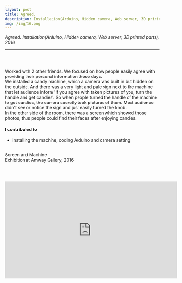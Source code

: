 ```yaml
---
layout: post
title: Agreed.
description: Installation(Arduino, Hidden camera, Web server, 3D printed parts)
img: /img/16.png
---
```


<i>Agreed. Installation(Arduino, Hidden camera, Web server, 3D printed parts), 2016</i>

***

<br/>
<div class="img_row">
	<img class="col one" src="{{ site.baseurl }}/img/12.jpg" alt="" title="parts"/>
	<img class="col one" src="{{ site.baseurl }}/img/1.jpg" alt="" title="poster image"/>
	<img class="col one" src="{{ site.baseurl }}/img/17.png" alt="" title="drilling"/>
</div>


Worked with 2 other friends. We focused on how people easily agree with providing their personal information these days. <br/>
We installed a candy machine, which a camera was built in but hidden on the outside. And there was a very light and pale sign next to the machine that let audience inform 'If you agree with taken pictures of you, turn the handle and get candies'. So when people turned the handle of the machine to get candies, the camera secretly took pictures of them. Most audience didn't see or notice the sign and just easily turned the knob.<br/>
In the other side of the room, there was a screen which showed those photos, thus people could find their faces after enjoying candies.
<br/>

#### I contributed to
<ul>
	<li>installing the machine, coding Arduino and camera setting</li>
</ul>


<div class="img_row">
	<img class="col two" src="{{ site.baseurl }}/img/14.jpg" alt="" title="captured images on screen"/>
	<img class="col one" src="{{ site.baseurl }}/img/11.jpg" alt="" title="candy machine within hidden camera"/>
</div>
<div class="col three caption">
	Screen and Machine
</div>

<div class="img_row">
	<img class="col three" src="{{ site.baseurl }}/img/13.jpg" alt="" title="exhibition image"/>
</div>
<div class="col three caption">
	Exhibition at Amway Gallery, 2016
</div>

<br/><br/>
<p align="middle">
<iframe width="560" height="315" src="https://www.youtube.com/embed/RivHmjZklTI" frameborder="0" allowfullscreen></iframe>
</p>

<br/><br/><br/>
